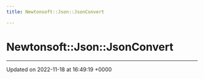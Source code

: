 ```yaml
---
title: Newtonsoft::Json::JsonConvert

---
```


# Newtonsoft::Json::JsonConvert








-------------------------------

Updated on 2022-11-18 at 16:49:19 +0000